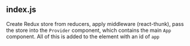 ## index.js

Create Redux store from reducers, apply middleware (react-thunk), pass the store into the `Provider` component, which contains the main `App` component. All of this is added to the element with an id of `app`